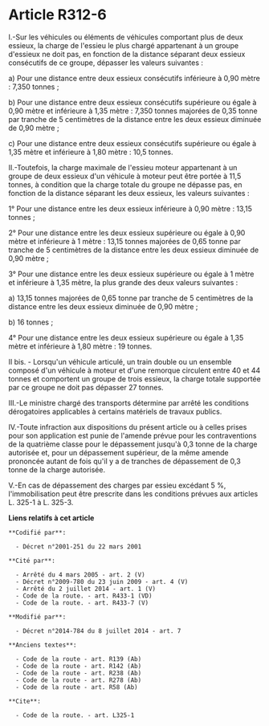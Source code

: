 # Article R312-6

I.-Sur les véhicules ou éléments de véhicules comportant plus de deux essieux, la charge de l'essieu le plus chargé
appartenant à un groupe d'essieux ne doit pas, en fonction de la distance séparant deux essieux consécutifs de ce groupe,
dépasser les valeurs suivantes : 

a) Pour une distance entre deux essieux consécutifs inférieure à 0,90 mètre : 7,350 tonnes ; 

b) Pour une distance entre deux essieux consécutifs supérieure ou égale à 0,90 mètre et inférieure à 1,35 mètre : 7,350
tonnes majorées de 0,35 tonne par tranche de 5 centimètres de la distance entre les deux essieux diminuée de 0,90 mètre ; 

c) Pour une distance entre deux essieux consécutifs supérieure ou égale à 1,35 mètre et inférieure à 1,80 mètre : 10,5
tonnes. 

II.-Toutefois, la charge maximale de l'essieu moteur appartenant à un groupe de deux essieux d'un véhicule à moteur peut être
portée à 11,5 tonnes, à condition que la charge totale du groupe ne dépasse pas, en fonction de la distance séparant les deux
essieux, les valeurs suivantes : 

1° Pour une distance entre les deux essieux inférieure à 0,90 mètre : 13,15 tonnes ; 

2° Pour une distance entre les deux essieux supérieure ou égale à 0,90 mètre et inférieure à 1 mètre : 13,15 tonnes majorées
de 0,65 tonne par tranche de 5 centimètres de la distance entre les deux essieux diminuée de 0,90 mètre ; 

3° Pour une distance entre les deux essieux supérieure ou égale à 1 mètre et inférieure à 1,35 mètre, la plus grande des deux
valeurs suivantes : 

a) 13,15 tonnes majorées de 0,65 tonne par tranche de 5 centimètres de la distance entre les deux essieux diminuée de 0,90
mètre ; 

b) 16 tonnes ; 

4° Pour une distance entre les deux essieux supérieure ou égale à 1,35 mètre et inférieure à 1,80 mètre : 19 tonnes. 

II bis. - Lorsqu'un véhicule articulé, un train double ou un ensemble composé d'un véhicule à moteur et d'une remorque
circulent entre 40 et 44 tonnes et comportent un groupe de trois essieux, la charge totale supportée par ce groupe ne doit
pas dépasser 27 tonnes.

III.-Le ministre chargé des transports détermine par arrêté les conditions dérogatoires applicables à certains matériels de
travaux publics. 

IV.-Toute infraction aux dispositions du présent article ou à celles prises pour son application est punie de l'amende prévue
pour les contraventions de la quatrième classe pour le dépassement jusqu'à 0,3 tonne de la charge autorisée et, pour un
dépassement supérieur, de la même amende prononcée autant de fois qu'il y a de tranches de dépassement de 0,3 tonne de la
charge autorisée.

V.-En cas de dépassement des charges par essieu excédant 5 %, l'immobilisation peut être prescrite dans les conditions
prévues aux articles L. 325-1 à L. 325-3.

**Liens relatifs à cet article**

	**Codifié par**:

	  - Décret n°2001-251 du 22 mars 2001

	**Cité par**:

	  - Arrêté du 4 mars 2005 - art. 2 (V)
	  - Décret n°2009-780 du 23 juin 2009 - art. 4 (V)
	  - Arrêté du 2 juillet 2014 - art. 1 (V)
	  - Code de la route. - art. R433-1 (VD)
	  - Code de la route. - art. R433-7 (V)

	**Modifié par**:

	  - Décret n°2014-784 du 8 juillet 2014 - art. 7

	**Anciens textes**:

	  - Code de la route - art. R139 (Ab)
	  - Code de la route - art. R142 (Ab)
	  - Code de la route - art. R238 (Ab)
	  - Code de la route - art. R278 (Ab)
	  - Code de la route - art. R58 (Ab)

	**Cite**:

	  - Code de la route. - art. L325-1
